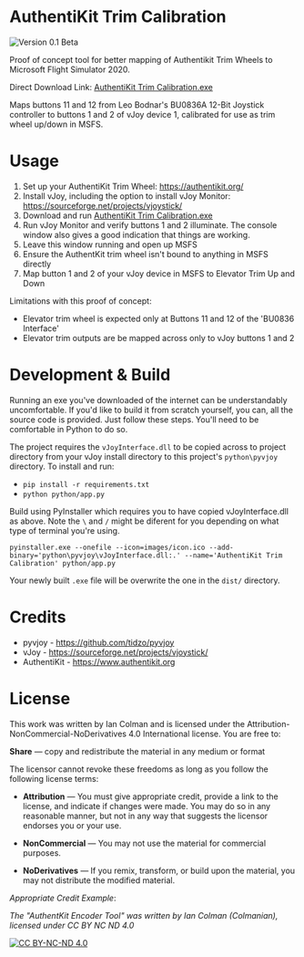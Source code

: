# AuthentiKit Trim Calibration
![Version 0.1 Beta](https://img.shields.io/badge/Version-0.1--beta-blue)

Proof of concept tool for better mapping of Authentikit Trim Wheels to Microsoft Flight Simulator 2020. 

Direct Download Link: [AuthentiKit Trim Calibration.exe](https://github.com/Colmanian/AuthentiKit-Trim-Calibration/blob/main/dist/AuthentiKit%20Trim%20Calibration.exe)

Maps buttons 11 and 12 from Leo Bodnar's BU0836A 12-Bit Joystick controller to buttons 1 and 2 of vJoy device 1, calibrated for use as trim wheel up/down in MSFS.

# Usage

 1. Set up your AuthentiKit Trim Wheel: https://authentikit.org/ 
 2. Install vJoy, including the option to install vJoy Monitor: https://sourceforge.net/projects/vjoystick/ 
 3. Download and run [AuthentiKit Trim Calibration.exe](https://github.com/Colmanian/AuthentiKit-Trim-Calibration/blob/main/dist/AuthentiKit%20Trim%20Calibration.exe)
 4. Run vJoy Monitor and verify buttons 1 and 2 illuminate. The console window also gives a good indication that things are working.
 5. Leave this window running and open up MSFS 
 6. Ensure the AuthentKit trim wheel isn't bound to anything in MSFS directly 
 7. Map button 1 and 2 of your vJoy device in MSFS to Elevator Trim Up and Down 

Limitations with this proof of concept: 
 - Elevator trim wheel is expected only at Buttons 11 and 12 of the 'BU0836 Interface' 
 - Elevator trim outputs are be mapped across only to vJoy buttons 1 and 2 

# Development & Build
Running an exe you've downloaded of the internet can be understandably uncomfortable. If you'd like to build it from scratch yourself, you can, all the source code is provided. Just follow these steps. You'll need to be comfortable in Python to do so.

The project requires the `vJoyInterface.dll` to be copied across to project directory from your vJoy install directory to this project's `python\pyvjoy` directory. To install and run:
* `pip install -r requirements.txt`
* `python python/app.py`

Build using PyInstaller which requires you to have copied vJoyInterface.dll as above. Note the `\` and `/` might be diferent for you depending on what type of terminal you're using. 

`pyinstaller.exe --onefile --icon=images/icon.ico --add-binary='python\pyvjoy\vJoyInterface.dll:.' --name='AuthentiKit Trim Calibration' python/app.py`

Your newly built `.exe` file will be overwrite the one in the `dist/` directory.

# Credits
* pyvjoy - https://github.com/tidzo/pyvjoy
* vJoy - https://sourceforge.net/projects/vjoystick/
* AuthentiKit - https://www.authentikit.org

# License

This work was written by Ian Colman and is licensed under the Attribution-NonCommercial-NoDerivatives 4.0 International license. You are free to:

**Share** — copy and redistribute the material in any medium or format

The licensor cannot revoke these freedoms as long as you follow the following license terms:

* **Attribution** — You must give appropriate credit, provide a link to the license, and indicate if changes were made. You may do so in any reasonable manner, but not in any way that suggests the licensor endorses you or your use.

* **NonCommercial** — You may not use the material for commercial purposes.

* **NoDerivatives** — If you remix, transform, or build upon the material, you may not distribute the modified material. 

*Appropriate Credit Example*:

*The "AuthentKit Encoder Tool" was written by Ian Colman (Colmanian), licensed under CC BY NC ND 4.0*

[![CC BY-NC-ND 4.0][cc-by-nc-nd-image]][cc-by-nc-nd]

[cc-by-nc-nd]: http://creativecommons.org/licenses/by-nc-nd/4.0/
[cc-by-nc-nd-image]: https://licensebuttons.net/l/by-nc-nd/4.0/88x31.png
[cc-by-nc-nd-shield]: https://img.shields.io/badge/License-CC%20BY%20NC%20ND%204.0-lightgrey.svg
